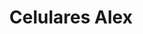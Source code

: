 ---
title: "Celulares Alex"
url: /san-isidro-de-el-general/celulares-alex-avenida-2/
shop: Handy
---